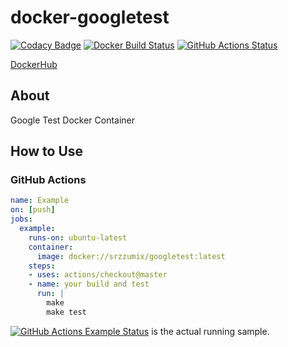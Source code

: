 # docker-googletest


[![Codacy Badge](https://api.codacy.com/project/badge/Grade/e44a06fa5dfa4b35bc457714a4e1161a)](https://app.codacy.com/app/srz-zumix/docker-googletest?utm_source=github.com&utm_medium=referral&utm_content=srz-zumix/docker-googletest&utm_campaign=Badge_Grade_Dashboard)
[![Docker Build Status](https://img.shields.io/docker/build/srzzumix/googletest.svg)](https://hub.docker.com/r/srzzumix/googletest/)
[![GitHub Actions Status](https://github.com/srz-zumix/docker-googletest/workflows/Example/badge.svg?branch=master)](https://github.com/srz-zumix/docker-googletest/actions)


[DockerHub](https://hub.docker.com/r/srzzumix/googletest/)

## About

Google Test Docker Container

## How to Use

### GitHub Actions

```yml
name: Example
on: [push]
jobs:
  example:
    runs-on: ubuntu-latest
    container:
      image: docker://srzzumix/googletest:latest
    steps:
    - uses: actions/checkout@master
    - name: your build and test
      run: |
        make
        make test
```

[![GitHub Actions Example Status](https://github.com/srz-zumix/docker-googletest/workflows/Example/badge.svg?branch=master)](https://github.com/srz-zumix/docker-googletest/actions)
 is the actual running sample.

